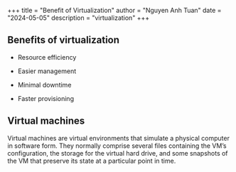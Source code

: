+++
title = "Benefit of Virtualization"
author = "Nguyen Anh Tuan"
date = "2024-05-05"
description = "virtualization"
+++

## Benefits of virtualization

- Resource efficiency

- Easier management

- Minimal downtime

- Faster provisioning

## Virtual machines

Virtual machines are virtual environments that simulate a physical computer in software form. They normally comprise several files containing the VM’s configuration, the storage for the virtual hard drive, and some snapshots of the VM that preserve its state at a particular point in time.


